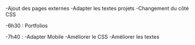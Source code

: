 -Ajout des pages externes
-Adapter les textes projets
-Changement du côté CSS

-6h30 :
Portfolios

-7h40 :
-Adapter Mobile
-Améliorer le CSS
-Améliorer les textes